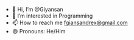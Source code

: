 - 👋 Hi, I’m @Giyansan
- 👀 I’m interested in Programming
- 📫 How to reach me fgiansandrex@gmail.com
- 😄 Pronouns: He/Him


<!---
Giyansan/Giyansan is a ✨ special ✨ repository because its `README.md` (this file) appears on your GitHub profile.
You can click the Preview link to take a look at your changes.
--->
